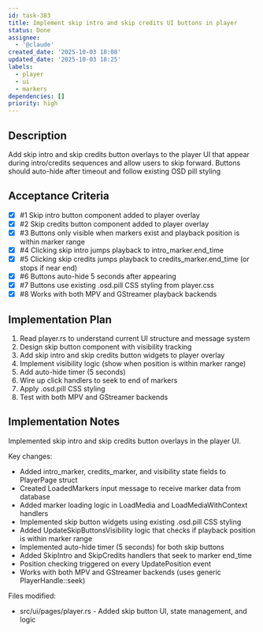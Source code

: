 ```yaml
---
id: task-383
title: Implement skip intro and skip credits UI buttons in player
status: Done
assignee:
  - '@claude'
created_date: '2025-10-03 18:08'
updated_date: '2025-10-03 18:25'
labels:
  - player
  - ui
  - markers
dependencies: []
priority: high
---
```


## Description

Add skip intro and skip credits button overlays to the player UI that appear during intro/credits sequences and allow users to skip forward. Buttons should auto-hide after timeout and follow existing OSD pill styling

## Acceptance Criteria
<!-- AC:BEGIN -->
- [x] #1 Skip intro button component added to player overlay
- [x] #2 Skip credits button component added to player overlay
- [x] #3 Buttons only visible when markers exist and playback position is within marker range
- [x] #4 Clicking skip intro jumps playback to intro_marker.end_time
- [x] #5 Clicking skip credits jumps playback to credits_marker.end_time (or stops if near end)
- [x] #6 Buttons auto-hide 5 seconds after appearing
- [x] #7 Buttons use existing .osd.pill CSS styling from player.css
- [x] #8 Works with both MPV and GStreamer playback backends
<!-- AC:END -->


## Implementation Plan

1. Read player.rs to understand current UI structure and message system
2. Design skip button component with visibility tracking
3. Add skip intro and skip credits button widgets to player overlay
4. Implement visibility logic (show when position is within marker range)
5. Add auto-hide timer (5 seconds)
6. Wire up click handlers to seek to end of markers
7. Apply .osd.pill CSS styling
8. Test with both MPV and GStreamer backends


## Implementation Notes

Implemented skip intro and skip credits button overlays in the player UI.

Key changes:
- Added intro_marker, credits_marker, and visibility state fields to PlayerPage struct
- Created LoadedMarkers input message to receive marker data from database
- Added marker loading logic in LoadMedia and LoadMediaWithContext handlers
- Implemented skip button widgets using existing .osd.pill CSS styling
- Added UpdateSkipButtonsVisibility logic that checks if playback position is within marker range
- Implemented auto-hide timer (5 seconds) for both skip buttons
- Added SkipIntro and SkipCredits handlers that seek to marker end_time
- Position checking triggered on every UpdatePosition event
- Works with both MPV and GStreamer backends (uses generic PlayerHandle::seek)

Files modified:
- src/ui/pages/player.rs - Added skip button UI, state management, and logic
